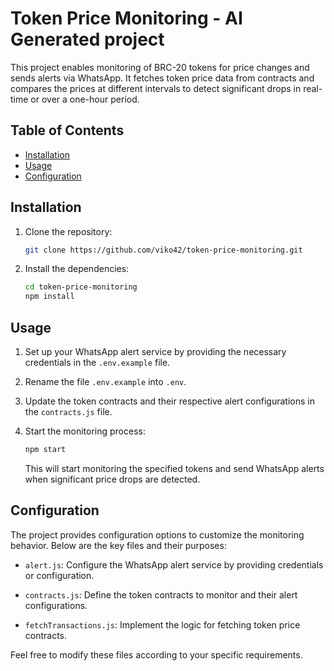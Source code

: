 
# Token Price Monitoring - AI Generated project

This project enables monitoring of BRC-20 tokens for price changes and sends alerts via WhatsApp. It fetches token price data from contracts and compares the prices at different intervals to detect significant drops in real-time or over a one-hour period.

## Table of Contents

- [Installation](#installation)
- [Usage](#usage)
- [Configuration](#configuration)

## Installation

1. Clone the repository:

   ```bash
   git clone https://github.com/viko42/token-price-monitoring.git
   ```

2. Install the dependencies:

   ```bash
   cd token-price-monitoring
   npm install
   ```

## Usage

1. Set up your WhatsApp alert service by providing the necessary credentials in the `.env.example` file.

2. Rename the file `.env.example` into `.env`.

3. Update the token contracts and their respective alert configurations in the `contracts.js` file.

4. Start the monitoring process:

   ```bash
   npm start
   ```

   This will start monitoring the specified tokens and send WhatsApp alerts when significant price drops are detected.

## Configuration

The project provides configuration options to customize the monitoring behavior. Below are the key files and their purposes:

- `alert.js`: Configure the WhatsApp alert service by providing credentials or configuration.

- `contracts.js`: Define the token contracts to monitor and their alert configurations.

- `fetchTransactions.js`: Implement the logic for fetching token price contracts.

Feel free to modify these files according to your specific requirements.

```
```
